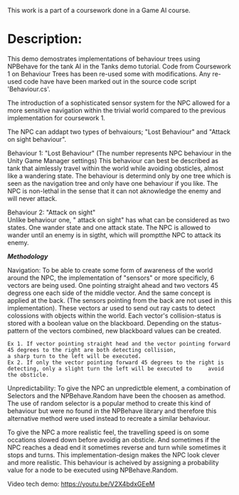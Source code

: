 This work is a part of a coursework done in a Game AI course.

# Description:
This demo demostrates implementations of behaviour trees using NPBehave for the tank AI in the Tanks demo tutorial. 
Code from Coursework 1 on Behaviour Trees has been re-used some with modifications. Any re-used code have
have been marked out in the source code script 'Behaviour.cs'. 

The introduction of a sophisticated sensor system for the NPC allowed for a more sensitive navigation within the trivial world compared
to the previous implementation for coursework 1. 

The NPC can addapt two types of behvaiours; "Lost Behaviour" and "Attack on sight behaviour". 


Behaviour 1: "Lost Behaviour" (The number represents NPC behaviour in the Unity Game Manager settings)
	This behaviour can best be described as tank that aimlessly travel within the world
	while avoiding obsticles, almost like a wandering state. The behaviour is determind only by one tree which is seen as the navigation
	tree and only have one behaviour if you like. The NPC is non-lethal in the sense that it can not aknowledge the enemy and will never attack.

Behaviour 2: "Attack on sight" 	
	Unlike behaviour one, " attack on sight" has what can be considered as two states. One wander state and one attack state. The NPC is allowed to wander
	until an enemy is in sigtht, which will promptthe NPC to attack its enemy. 
	
***Methodology***

Navigation: To be able to create some form of awareness of the world around the NPC, the implementation of "sensors" or more specificly, 6 vectors are being used.
One pointing straight ahead and two vectors 45 degress one each side of the middle vector. And the same concept is applied at the back.
(The sensors pointing from the back are not used in this implementation). These vectors ar used to send out ray casts to detect colossions with objects within the world. Each vector's collision-status is stored with a boolean value on the blackboard. Depending on the status-pattern of the vectors combined, new blackboard values can be created. 

	Ex 1. If vector pointing straight head and the vector pointing forward 45 degrees to the right are both detecting collision, 
	a sharp turn to the left will be executed. 
	Ex 2. If only the vector pointing forward 45 degrees to the right is detecting, only a slight turn the left will be executed to 	avoid the obsticle.


Unpredictability: To give the NPC an unpredictble element, a combination of Selectors and the NPBehave.Random have been the choosen as amethod. The use of random selector is a popular method to create this kind of behaviour but were no found in the NPBehave library and therefore this alternative method were used instead to recreate a similar behaviour. 

To give the NPC a more realistic feel, the travelling speed is on some occations slowed down before avoidig an obsticle. And sometimes if the NPC reaches a dead end it sometimes reverse and turn while sometimes it stops and turns. This implementation-design makes the NPC look clever and more realistic. This behaviour is acheived by assigning a probability value for a node to be executed using NPBehave.Random. 


Video tech demo:
https://youtu.be/V2X4bdxGEeM


